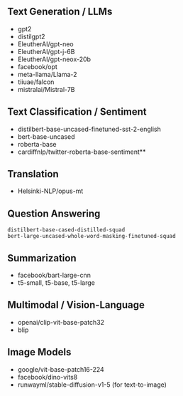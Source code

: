 ## **Text Generation / LLMs**

*    gpt2
*    distilgpt2
*    EleutherAI/gpt-neo
*    EleutherAI/gpt-j-6B
*    EleutherAI/gpt-neox-20b
*   facebook/opt
*   meta-llama/Llama-2
*   tiiuae/falcon
*   mistralai/Mistral-7B

## **Text Classification / Sentiment**

*    distilbert-base-uncased-finetuned-sst-2-english
*   bert-base-uncased
*  roberta-base
*    cardiffnlp/twitter-roberta-base-sentiment**

##  **Translation**

* Helsinki-NLP/opus-mt

## **Question Answering**

    distilbert-base-cased-distilled-squad
    bert-large-uncased-whole-word-masking-finetuned-squad

## **Summarization**

*    facebook/bart-large-cnn
*    t5-small, t5-base, t5-large

## **Multimodal / Vision-Language**

*    openai/clip-vit-base-patch32
*    blip

## **Image Models**

*    google/vit-base-patch16-224
 *   facebook/dino-vits8
*  runwayml/stable-diffusion-v1-5 (for text-to-image)
